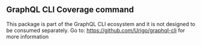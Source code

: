 ## GraphQL CLI Coverage command

This package is part of the GraphQL CLI ecosystem and it is not designed to be consumed separately. Go to:
https://github.com/Urigo/graphql-cli for more information
